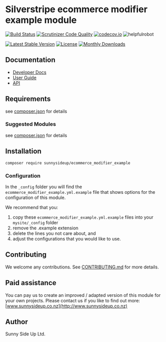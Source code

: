 # Silverstripe ecommerce modifier example module
[![Build Status](https://travis-ci.org/sunnysideup/silverstripe-ecommerce_modifier_example.svg?branch=master)](https://travis-ci.org/sunnysideup/silverstripe-ecommerce_modifier_example)
[![Scrutinizer Code Quality](https://scrutinizer-ci.com/g/sunnysideup/silverstripe-ecommerce_modifier_example/badges/quality-score.png?b=master)](https://scrutinizer-ci.com/g/sunnysideup/silverstripe-ecommerce_modifier_example/?branch=master)
[![codecov.io](https://codecov.io/github/sunnysideup/silverstripe-ecommerce_modifier_example/coverage.svg?branch=master)](https://codecov.io/github/sunnysideup/silverstripe-ecommerce_modifier_example?branch=master)
![helpfulrobot](https://helpfulrobot.io/sunnysideup/ecommerce_modifier_example/badge)

[![Latest Stable Version](https://poser.pugx.org/sunnysideup/ecommerce_modifier_example/version)](https://packagist.org/packages/sunnysideup/ecommerce_modifier_example)
[![License](https://poser.pugx.org/sunnysideup/ecommerce_modifier_example/license)](https://packagist.org/packages/sunnysideup/ecommerce_modifier_example)
[![Monthly Downloads](https://poser.pugx.org/sunnysideup/ecommerce_modifier_example/d/monthly)](https://packagist.org/packages/sunnysideup/ecommerce_modifier_example)


## Documentation



 * [Developer Docs](docs/en/INDEX.md)
 * [User Guide](docs/en/userguide.md)
 * [API](http://ssmods.com/apis/ecommerce_modifier_example/docs/en/api/)

## Requirements



see [composer.json](composer.json) for details

### Suggested Modules



see [composer.json](composer.json) for details


## Installation


```
composer require sunnysideup/ecommerce_modifier_example
```

### Configuration



In the `_config` folder you will find the `ecommerce_modifier_example.yml.example`
file that shows options for the configuration of this module.

We recommend that you:

  1. copy these `ecommerce_modifier_example.yml.example` files into your
`mysite/_config` folder
  2. remove the .example extension
  3. delete the lines you not care about, and
  4. adjust the configurations that you would like to use.


## Contributing



We welcome any contributions. See [CONTRIBUTING.md](CONTRIBUTING.md) for more details.

## Paid assistance



You can pay us to create an improved / adapted version of this module for your own projects.  Please contact us if you like to find out more: [www.sunnysideup.co.nz](http://www.sunnysideup.co.nz)

## Author



Sunny Side Up Ltd.
